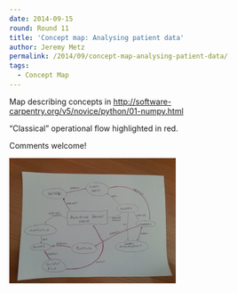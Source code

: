 ```yaml
---
date: 2014-09-15
round: Round 11
title: 'Concept map: Analysing patient data'
author: Jeremy Metz
permalink: /2014/09/concept-map-analysing-patient-data/
tags:
  - Concept Map
---
```

Map describing concepts in http://software-carpentry.org/v5/novice/python/01-numpy.html

&#8220;Classical&#8221; operational flow highlighted in red.

Comments welcome!

[<img class="alignnone size-medium wp-image-8649" alt="20140915_142812" src="/uploads/2014/09/20140915_142812-300x225.jpg" width="300" height="225" />][1]

 [1]: /uploads/2014/09/20140915_142812.jpg
